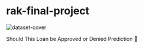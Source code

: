 # rak-final-project

![dataset-cover](https://user-images.githubusercontent.com/55326839/192535286-e4699482-2115-4249-b77e-580b2b525325.jpeg)

Should This Loan be Approved or Denied Prediction 💸
